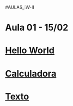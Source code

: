 #AULAS_IW-II

# Aula 01 - 15/02
# [Hello World](https://GuiNakamuraC.github.io/AULA01%20-%2015.02/index.html)
# [Calculadora](https://GuiNakamuraC.github.io/AULA01%20-%2015.02/calculadora.html)
# [Texto](https://GuiNakamuraC.github.io/AULA01%20-%2015.02/texto.html)
